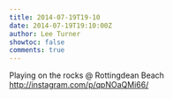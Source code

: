 ```yaml
---
title: 2014-07-19T19-10
date: 2014-07-19T19:10:00Z
author: Lee Turner
showtoc: false
comments: true
---
```


Playing on the rocks @ Rottingdean Beach http://instagram.com/p/qpNOaQMi66/

